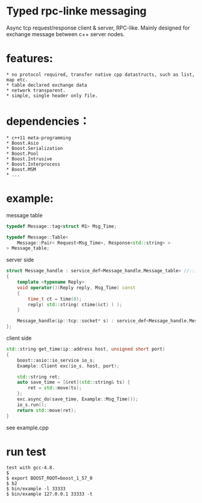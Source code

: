 # Typed rpc-linke messaging

Async tcp request/response client & server, RPC-like.
Mainly designed for exchange message between c++ server nodes.

features:
=========
    * no protocol required, transfer native cpp datastructs, such as list, map etc.
    * table declared exchange data
    * network transparent.
    * simple, single header only file.

dependencies：
=============
    * c++11 meta-programming
    * Boost.Asio
    * Boost.Serialization
    * Boost.Pool
    * Boost.Intrusive
    * Boost.Interprocess
    * Boost.MSM
    * ...

example:
=============
message table

```c++
typedef Message::tag<struct M1> Msg_Time;

typedef Message::Table<
    Message::Pair< Request<Msg_Time>, Response<std::string> >
> Message_table;
```

server side

```c++
struct Message_handle : service_def<Message_handle,Message_table> //::: server-side
{
    template <typename Reply>
    void operator()(Reply reply, Msg_Time) const
    {
        time_t ct = time(0);
        reply( std::string( ctime(&ct) ) );
    }

    Message_handle(ip::tcp::socket* s) : service_def<Message_handle,Message_table>(s) {}
};
```
client side

```c++
std::string get_time(ip::address host, unsigned short port)
{
    boost::asio::io_service io_s;
    Example::Client exc(io_s, host, port);

    std::string ret;
    auto save_time = [&ret](std::string& ts) {
        ret = std::move(ts);
    };
    exc.async_do(save_time, Example::Msg_Time());
    io_s.run();
    return std::move(ret);
}

```

see example.cpp

run test
=============

    test with gcc-4.8.
    $
    $ export BOOST_ROOT=boost_1_57_0
    $ b2
    $ bin/example -l 33333
    $ bin/example 127.0.0.1 33333 -t

